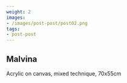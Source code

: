 ```yaml
---
weight: 2
images:
- /images/post-post/post02.png
tags:
- post-post
---
```


## Malvina

Acrylic on canvas, mixed technique, 70x55cm
